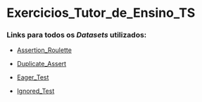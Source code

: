 # Exercicios_Tutor_de_Ensino_TS

### Links para todos os *Datasets* utilizados:

* [Assertion_Roulette](https://github.com/apache/commons-codec)

* [Duplicate_Assert](https://github.com/apache/commons-codec)

* [Eager_Test](https://github.com/apache/commons-codec)

* [Ignored_Test](https://github.com/apache/commons-math)